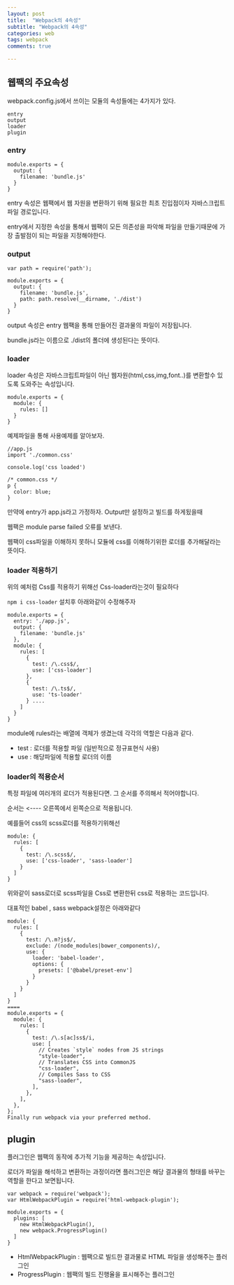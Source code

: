 ```yaml
---
layout: post
title:  "Webpack의 4속성"
subtitle: "Webpack의 4속성"
categories: web
tags: webpack
comments: true

---
```


## 웹팩의 주요속성

webpack.config.js에서 쓰이는 모듈의 속성들에는 4가지가 있다.

```
entry
output
loader
plugin
```

### entry

```
module.exports = {
  output: {
    filename: 'bundle.js'
  }
}
```

entry 속성은 웹팩에서 웹 자원을 변환하기 위해 필요한 최초 진입점이자 자바스크립트 파일 경로입니다.

entry에서 지정한 속성을 통해서 웹팩이 모든 의존성을 파악해 파일을 만들기때문에 가장 출발점이 되는 파일을 지정해야한다.

### output

```
var path = require('path');

module.exports = {
  output: {
    filename: 'bundle.js',
    path: path.resolve(__dirname, './dist')
  }
}
```

output 속성은 entry 웹팩을 통해 만들어진 결과물의 파일이 저장됩니다.

bundle.js라는 이름으로 ./dist의 폴더에 생성된다는 뜻이다.

### loader

loader 속성은 자바스크립트파일이 아닌 웹자원(html,css,img,font..)를 변환할수 있도록 도와주는 속성입니다.

```
module.exports = {
  module: {
    rules: []
  }
}
```

예제파일을 통해 사용예제를 알아보자.

```
//app.js
import './common.css'

console.log('css loaded')

/* common.css */
p {
  color: blue;
}
```

만약에 entry가 app.js라고 가정하자. Output만 설정하고 빌드를 하게됬을때

웹팩은 module parse failed 오류를 보낸다.

웹팩이 css파일을 이해하지 못하니 모듈에 css를 이해하기위한 로더를 추가해달라는 뜻이다.

### loader 적용하기

위의 예처럼 Css를 적용하기 위해선 Css-loader라는것이 필요하다

`npm i css-loader` 설치후 아래와같이 수정해주자

```
module.exports = {
  entry: './app.js',
  output: {
    filename: 'bundle.js'
  },
  module: {
    rules: [
      {
        test: /\.css$/,
        use: ['css-loader']
      },
      {
        test: /\.ts$/, 
        use: 'ts-loader'
      } ....
    ]
  }
}
```

module에 rules라는 배열에 객체가 생겼는데 각각의 역할은 다음과 같다.

- test : 로더를 적용할 파일 (일반적으로 정규표현식 사용)
- use : 해당파일에 적용할 로더의 이름

### loader의 적용순서

특정 파일에 여러개의 로더가 적용된다면. 그 순서를 주의해서 적어야합니다.

순서는 <---- 오른쪽에서 왼쪽순으로 적용됩니다.

예를들어 css의 scss로더를 적용하기위해선 

```
module: {
  rules: [
    {
      test: /\.scss$/,
      use: ['css-loader', 'sass-loader']
    }
  ]
}
```

위와같이 sass로더로 scss파일을 Css로 변환한뒤 css로 적용하는 코드입니다.

대표적인 babel , sass webpack설정은 아래와같다
```
module: {
  rules: [
    {
      test: /\.m?js$/,
      exclude: /(node_modules|bower_components)/,
      use: {
        loader: 'babel-loader',
        options: {
          presets: ['@babel/preset-env']
        }
      }
    }
  ]
}
====
module.exports = {
  module: {
    rules: [
      {
        test: /\.s[ac]ss$/i,
        use: [
          // Creates `style` nodes from JS strings
          "style-loader",
          // Translates CSS into CommonJS
          "css-loader",
          // Compiles Sass to CSS
          "sass-loader",
        ],
      },
    ],
  },
};
Finally run webpack via your preferred method.
```

## plugin

플러그인은 웹팩의 동작에 추가적 기능을 제공하는 속성입니다.

로더가 파일을 해석하고 변환하는 과정이라면 플러그인은 해당 결과물의 형태를 바꾸는 역할을 한다고 보면됩니다.

```
var webpack = require('webpack');
var HtmlWebpackPlugin = require('html-webpack-plugin');

module.exports = {
  plugins: [
    new HtmlWebpackPlugin(),
    new webpack.ProgressPlugin()
  ]
}
```
- HtmlWebpackPlugin : 웹팩으로 빌드한 결과물로 HTML 파일을 생성해주는 플러그인
- ProgressPlugin : 웹팩의 빌드 진행율을 표시해주는 플러그인
